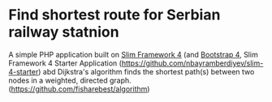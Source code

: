 # Find shortest route for Serbian railway statnion

A simple PHP application built on [Slim Framework 4](https://www.slimframework.com) (and [Bootstrap 4](https://getbootstrap.com), Slim Framework 4 Starter Application (https://github.com/nbayramberdiyev/slim-4-starter) abd
Dijkstra's algorithm finds the shortest path(s) between two nodes in a weighted, directed graph. (https://github.com/fisharebest/algorithm)
